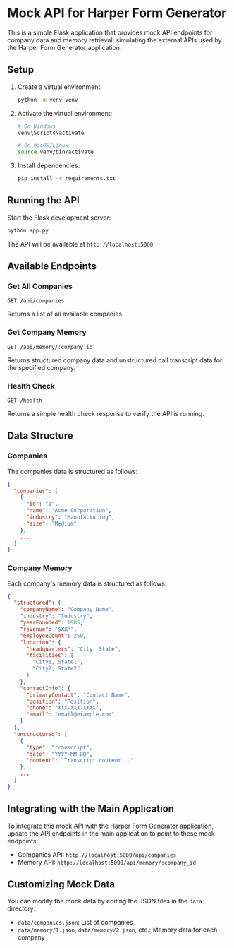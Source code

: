# Mock API for Harper Form Generator

This is a simple Flask application that provides mock API endpoints for company data and memory retrieval, simulating the external APIs used by the Harper Form Generator application.

## Setup

1. Create a virtual environment:
   ```bash
   python -m venv venv
   ```

2. Activate the virtual environment:
   ```bash
   # On Windows
   venv\Scripts\activate
   
   # On macOS/Linux
   source venv/bin/activate
   ```

3. Install dependencies:
   ```bash
   pip install -r requirements.txt
   ```

## Running the API

Start the Flask development server:
```bash
python app.py
```

The API will be available at `http://localhost:5000`.

## Available Endpoints

### Get All Companies
```
GET /api/companies
```

Returns a list of all available companies.

### Get Company Memory
```
GET /api/memory/:company_id
```

Returns structured company data and unstructured call transcript data for the specified company.

### Health Check
```
GET /health
```

Returns a simple health check response to verify the API is running.

## Data Structure

### Companies

The companies data is structured as follows:
```json
{
  "companies": [
    {
      "id": "1",
      "name": "Acme Corporation",
      "industry": "Manufacturing",
      "size": "Medium"
    },
    ...
  ]
}
```

### Company Memory

Each company's memory data is structured as follows:
```json
{
  "structured": {
    "companyName": "Company Name",
    "industry": "Industry",
    "yearFounded": 1985,
    "revenue": "$XXM",
    "employeeCount": 250,
    "location": {
      "headquarters": "City, State",
      "facilities": [
        "City1, State1",
        "City2, State2"
      ]
    },
    "contactInfo": {
      "primaryContact": "Contact Name",
      "position": "Position",
      "phone": "XXX-XXX-XXXX",
      "email": "email@example.com"
    }
  },
  "unstructured": [
    {
      "type": "transcript",
      "date": "YYYY-MM-DD",
      "content": "Transcript content..."
    },
    ...
  ]
}
```

## Integrating with the Main Application

To integrate this mock API with the Harper Form Generator application, update the API endpoints in the main application to point to these mock endpoints:

- Companies API: `http://localhost:5000/api/companies`
- Memory API: `http://localhost:5000/api/memory/:company_id`

## Customizing Mock Data

You can modify the mock data by editing the JSON files in the `data` directory:

- `data/companies.json`: List of companies
- `data/memory/1.json`, `data/memory/2.json`, etc.: Memory data for each company 